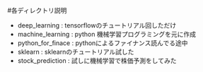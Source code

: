 #各ディレクトリ説明
- deep_learning : tensorflowのチュートリアル回しただけ
- machine_learning : python 機械学習プログラミングを元に作成
- python_for_finace : pythonによるファイナンス読んでる途中
- sklearn : sklearnのチュートリアル試した
- stock_prediction : 試しに機械学習で株価予測をしてみた 
